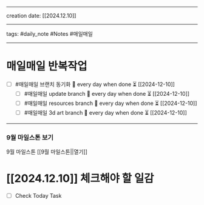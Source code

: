 
-------

creation date: [[2024.12.10]] 

--------

tags: #daily_note  #Notes #매일매일

---  
# 매일매일 반복작업 
- [ ] #매일매일 브랜치 동기화 🔁 every day when done ⏳ [[2024-12-10]] 
	- [ ] #매일매일 update branch  🔁 every day when done ⏳ [[2024-12-10]]
	- [ ] #매일매일 resources branch  🔁 every day when done ⏳ [[2024-12-10]]
	- [ ] #매일매일 3d art branch  🔁 every day when done ⏳ [[2024-12-10]]

--------

### 9월 마일스톤 보기
 9월 마일스톤 [[9월 마일스톤||열기]]



# [[2024.12.10]]  체크해야 할 일감

- [ ] Check Today Task





